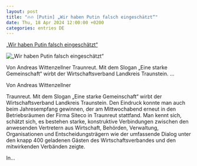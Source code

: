 ```yaml
---
layout: post
title: "🔥🔥 [Putin] „Wir haben Putin falsch eingeschätzt“"
date: Thu, 18 Apr 2024 12:00:00 +0200
categories: entries DE
---
```

[„Wir haben Putin falsch eingeschätzt“](https://www.pnp.de/lokales/landkreis-traunstein/wir-haben-putin-falsch-eingeschaetzt-15876210)

![„Wir haben Putin falsch eingeschätzt“](https://img.pnp.de/ezplatform/images/4/6/1/0/336190164-1-ger-DE/6e63fc2dc874-29-115138487.jpg)

Von Andreas Wittenzellner Traunreut. Mit dem Slogan „Eine starke Gemeinschaft“ wirbt der Wirtschaftsverband Landkreis Traunstein. ...

Von Andreas Wittenzellner

Traunreut. Mit dem Slogan „Eine starke Gemeinschaft“ wirbt der Wirtschaftsverband Landkreis Traunstein. Den Eindruck konnte man auch beim Jahresempfang gewinnen, der am Mittwochabend erneut in den Betriebsräumen der Firma Siteco in Traunreut stattfand. Man kennt sich, schätzt sich, es bestehen starke, konstruktive Verbindungen zwischen den anwesenden Vertretern aus Wirtschaft, Behörden, Verwaltung, Organisationen und Entscheidungsträgern wie der umfassende Dialog unter den knapp 400 geladenen Gästen des Wirtschaftsverbandes und den mitwirkenden Verbänden zeigte.



In...

